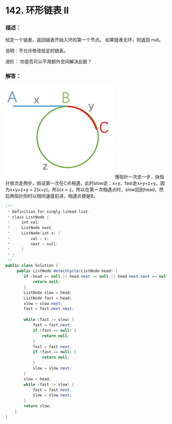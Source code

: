 # 142. 环形链表 II

### 描述：
给定一个链表，返回链表开始入环的第一个节点。 如果链表无环，则返回 null。

说明：不允许修改给定的链表。

进阶：
你是否可以不用额外空间解决此题？
### 解答：
![](pics/142.png)
慢指针一次走一步，快指针依次走两步，假设第一次在C点相遇，此时slow走：x+y，fast走x+y+z+y。因为x+y+z+y = 2(x+y)。所以x = z。所以在第一次相遇点时，slow回到head，然后两指针同时以相同速度前进，相遇点便是B。
```java
/**
 * Definition for singly-linked list.
 * class ListNode {
 *     int val;
 *     ListNode next;
 *     ListNode(int x) {
 *         val = x;
 *         next = null;
 *     }
 * }
 */
public class Solution {
     public ListNode detectCycle(ListNode head) {
        if (head == null || head.next == null || head.next.next == null) {
            return null;
        }
        ListNode slow = head;
        ListNode fast = head;
        slow = slow.next;
        fast = fast.next.next;

        while (fast != slow) {
            fast = fast.next;
            if (fast == null) {
                return null;
            }
            fast = fast.next;
            if (fast == null) {
                return null;
            }
            slow = slow.next;
        }
        slow = head;
        while (fast != slow) {
            fast = fast.next;
            slow = slow.next;
        }
        return slow;
    }
}
```